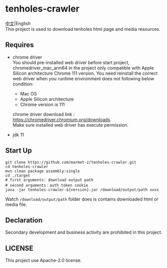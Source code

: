 # tenholes-crawler
[中文](./README-zh.md)|English  
This project is used to download tenholes html page and media resources.

## Requires
- chrome driver  
  You should pre-installed web driver before start project, chromedriver_mac_arm64 in the project only compatible with Apple Silicon architecture Chrome 111 version. You need reinstall the correct web driver when you runtime environment does not following below condition:
  - Mac OS
  - Apple Silicon architecture
  - Chrome version is 111

  chrome driver download link : https://chromedriver.chromium.org/downloads.   
  Make sure installed web driver has execute permission.

- jdk 11

## Start Up
```shell
git clone https://github.com/marmot-z/tenholes-crawler.git
cd tenholes-crawler
mvn clean package assembly:single
cd ./target
# first arguments: download output path
# second arguments：auth token cookie
java -jar tenholes-crawler-${version}.jar /download/output/path xxxx
```
Watch `/download/output/path` folder does is contains downloaded html or media file.

## Declaration
Secondary development and business activity are prohibited in this project.

## LICENSE
This project use Apache-2.0 license.  